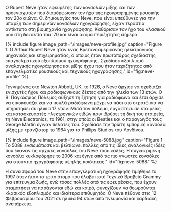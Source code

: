 Ο Rupert Neve ήταν εφευρέτης των κονσολών μίξης και των προενισχυτών που διαμόρφωσαν τον ήχο της ηχογραφημένης μουσικής τον 20ο αιώνα. Οι δημιουργίες του Neve, που είναι υπεύθυνες για την ύπαρξη των σημερινών κονσόλων ηχογράφησης, είχαν τεράστιο αντίκτυπο στη βιομηχανία ηχογράφησης. Καθόρισαν τον ήχο του κλασικού ροκ στη δεκαετία του '70 και είναι ακόμα περιζήτητες σήμερα.

{% include figure image_path="/images/neve-profile.jpg" caption="Figure 1: Ο Arthur Rupert Neve ήταν ένας Βρετανοαμερικανός ηλεκτρονικός μηχανικός και επιχειρηματίας, ο οποίος ήταν πρωτοπόρος σχεδιαστής επαγγελματικού εξοπλισμού ηχογράφησης. Σχεδίασε εξοπλισμό αναλογικής ηχογράφησης και μίξης ήχου που ήταν περιζήτητος από επαγγελματίες μουσικούς και τεχνικούς ηχογράφησης." id="fig:neve-profile" %}

Γεννημένος στο Newton Abbott, UK, το 1926, o Neve άρχισε να σχεδιάζει ενισχυτές ήχου και ραδιοφωνικούς δέκτες από την ηλικία των 13 ετών. Ο Β' Παγκόσμιος Πόλεμος αύξησε τη ζήτηση για ραδιόφωνα και έτσι άρχισε να επισκευάζει και να πουλά ραδιόφωνα μέχρι να πάει στο στρατό για να υπηρετήσει σε ηλικία 17 ετών.
Μετά τον πόλεμο, εργάστηκε σε εταιρείες και κατασκευαστές ηλεκτρονικών ειδών πριν ιδρύσει τη δική του εταιρεία, τη Neve Electronics, το 1961, στην οποία οι Beatles και ο παραγωγός τους George Martin έγιναν πελάτες του. Σχεδίασε την πρώτη εμπορική κονσόλα μίξης με τρανζίστορ το 1964 για τα Phillips Studios του Λονδίνου.

{% include figure image_path="/images/neve-5088.jpg" caption="Figure 1: Το 5088 ενσωμάτωσε και βελτίωνει πολλές από τις ίδιες αναλογικές ιδέες που έκαναν τις αρχικές κονσόλες του Neve τόσο καλές.  Η συγκεκριμένη κονσόλα κυκλοφόρησε το 2006 και έγινε από τις πιο γνωστές κονσόλες για στούντιο ηχογράφησης υψηλής ποιότητας." id="fig:neve-5088" %}

Η συνεισφορά του Neve στην επαγγελματική ηχογράφηση τιμήθηκε το 1997 όταν ήταν το τρίτο άτομο που έλαβε ποτέ Τεχνικό Βραβείο Grammy για επίτευγμα ζωής, ενώ τόσες πολλές από τις εφευρέσεις, που έχουν σταματήσει να παράγονται εδώ και καιρό, συνεχίζουν να θεωρούνται κλασικός εξοπλισμός και ιδιαίτερα επιθυμητός.
Ο Neve πέθανε στις 12 Φεβρουαρίου του 2021 σε ηλικία 94 ετών από πνευμονία και καρδιακή ανεπάρκεια.


